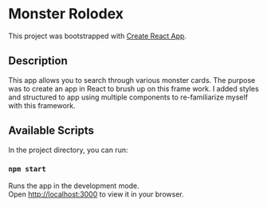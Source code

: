 # Monster Rolodex

This project was bootstrapped with [Create React App](https://github.com/facebook/create-react-app).

## Description

This app allows you to search through various monster cards.  The purpose was to create an app in React to brush up on this frame work.  I added styles and structured to app using multiple components to re-familiarize myself with this framework.

## Available Scripts

In the project directory, you can run:

### `npm start`

Runs the app in the development mode.\
Open [http://localhost:3000](http://localhost:3000) to view it in your browser.
